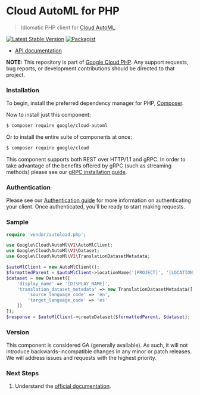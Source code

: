 # Cloud AutoML for PHP

> Idiomatic PHP client for [Cloud AutoML](https://cloud.google.com/automl).

[![Latest Stable Version](https://poser.pugx.org/google/cloud-automl/v/stable)](https://packagist.org/packages/google/cloud-automl) [![Packagist](https://img.shields.io/packagist/dm/google/cloud-automl.svg)](https://packagist.org/packages/google/cloud-automl)

* [API documentation](https://cloud.google.com/php/docs/reference/cloud-automl/latest)

**NOTE:** This repository is part of [Google Cloud PHP](https://github.com/googleapis/google-cloud-php). Any
support requests, bug reports, or development contributions should be directed to
that project.

### Installation

To begin, install the preferred dependency manager for PHP, [Composer](https://getcomposer.org/).

Now to install just this component:

```sh
$ composer require google/cloud-automl
```

Or to install the entire suite of components at once:

```sh
$ composer require google/cloud
```

This component supports both REST over HTTP/1.1 and gRPC. In order to take advantage of the benefits offered by gRPC (such as streaming methods)
please see our [gRPC installation guide](https://cloud.google.com/php/grpc).

### Authentication

Please see our [Authentication guide](https://github.com/googleapis/google-cloud-php/blob/main/AUTHENTICATION.md) for more information
on authenticating your client. Once authenticated, you'll be ready to start making requests.

### Sample

```php
require 'vendor/autoload.php';

use Google\Cloud\AutoMl\V1\AutoMlClient;
use Google\Cloud\AutoMl\V1\Dataset;
use Google\Cloud\AutoMl\V1\TranslationDatasetMetadata;

$autoMlClient = new AutoMlClient();
$formattedParent = $autoMlClient->locationName('[PROJECT]', '[LOCATION]');
$dataset = new Dataset([
    'display_name' => '[DISPLAY_NAME]',
    'translation_dataset_metadata' => new TranslationDatasetMetadata([
        'source_language_code' => 'en',
        'target_language_code' => 'es'
    ])
]);
$response = $autoMlClient->createDataset($formattedParent, $dataset);
```

### Version

This component is considered GA (generally available). As such, it will not introduce backwards-incompatible changes in
any minor or patch releases. We will address issues and requests with the highest priority.

### Next Steps

1. Understand the [official documentation](https://cloud.google.com/automl/docs).
